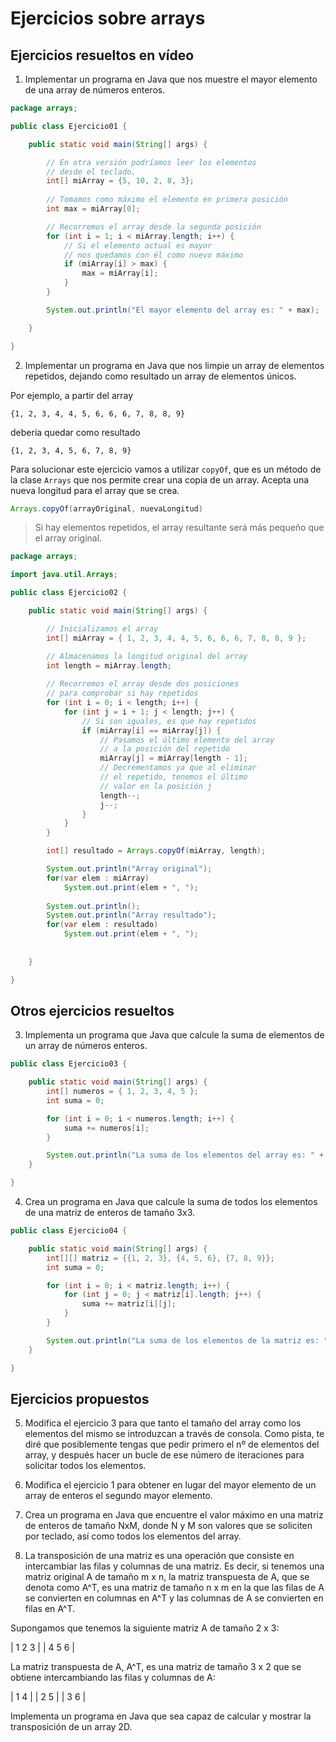 
# Ejercicios sobre arrays

## Ejercicios resueltos en vídeo

1. Implementar un programa en Java que nos muestre el mayor elemento de una array de números enteros.

```java
package arrays;

public class Ejercicio01 {

	public static void main(String[] args) {

		// En otra versión podríamos leer los elementos 
		// desde el teclado.
		int[] miArray = {5, 10, 2, 8, 3};
	
		// Tomamos como máximo el elemento en primera posición
        int max = miArray[0];

        // Recorremos el array desde la segunda posición
        for (int i = 1; i < miArray.length; i++) {
        	// Si el elemento actual es mayor
        	// nos quedamos con él como nuevo máximo
            if (miArray[i] > max) {
                max = miArray[i];
            }
        }

        System.out.println("El mayor elemento del array es: " + max);

	}

}

```

2. Implementar un programa en Java que nos limpie un array de elementos repetidos, dejando como resultado un array de elementos únicos.

Por ejemplo, a partir del array

```
{1, 2, 3, 4, 4, 5, 6, 6, 6, 7, 8, 8, 9}
```

debería quedar como resultado

```
{1, 2, 3, 4, 5, 6, 7, 8, 9}
```

Para solucionar este ejercicio vamos a utilizar `copyOf`, que es un método de la clase `Arrays` que nos permite crear una copia de un array. Acepta una nueva longitud para el array que se crea.

```java
Arrays.copyOf(arrayOriginal, nuevaLongitud)
```

> Si hay elementos repetidos, el array resultante será más pequeño que el array original.

```java
package arrays;

import java.util.Arrays;

public class Ejercicio02 {

	public static void main(String[] args) {

		// Inicializamos el array
		int[] miArray = { 1, 2, 3, 4, 4, 5, 6, 6, 6, 7, 8, 8, 9 };

		// Almacenamos la longitud original del array
		int length = miArray.length;
		
		// Recorremos el array desde dos posiciones
		// para comprobar si hay repetidos
		for (int i = 0; i < length; i++) {
			for (int j = i + 1; j < length; j++) {
				// Si son iguales, es que hay repetidos
				if (miArray[i] == miArray[j]) {
					// Pasamos el último elemento del array
					// a la posición del repetido
					miArray[j] = miArray[length - 1];
					// Decrementamos ya que al eliminar
					// el repetido, tenemos el último 
					// valor en la posición j
					length--;
					j--;
				}
			}
		}

		int[] resultado = Arrays.copyOf(miArray, length);

		System.out.println("Array original");
		for(var elem : miArray)
			System.out.print(elem + ", ");
		
		System.out.println();
		System.out.println("Array resultado");
		for(var elem : resultado)
			System.out.print(elem + ", ");
		
		
	}

}
```


## Otros ejercicios resueltos

3. Implementa un programa que Java que calcule la suma de elementos de un array de números enteros.

```java
public class Ejercicio03 {

    public static void main(String[] args) {
        int[] numeros = { 1, 2, 3, 4, 5 };
        int suma = 0;

        for (int i = 0; i < numeros.length; i++) {
            suma += numeros[i];
        }

        System.out.println("La suma de los elementos del array es: " + suma);
    }

}
```

4. Crea un programa en Java que calcule la suma de todos los elementos de una matriz de enteros de tamaño 3x3.

```java
public class Ejercicio04 {

    public static void main(String[] args) {
        int[][] matriz = {{1, 2, 3}, {4, 5, 6}, {7, 8, 9}};
        int suma = 0;

        for (int i = 0; i < matriz.length; i++) {
            for (int j = 0; j < matriz[i].length; j++) {
                suma += matriz[i][j];
            }
        }

        System.out.println("La suma de los elementos de la matriz es: " + suma);
    }

}

```


## Ejercicios propuestos

5. Modifica el ejercicio 3 para que tanto el tamaño del array como los elementos del mismo se introduzcan a través de consola. Como pista, te diré que posiblemente tengas que pedir primero el nº de elementos del array, y después hacer un bucle de ese número de iteraciones para solicitar todos los elementos.

6. Modifica el ejercicio 1 para obtener en lugar del mayor elemento de un array de enteros el segundo mayor elemento.

7. Crea un programa en Java que encuentre el valor máximo en una matriz de enteros de tamaño NxM, donde N y M son valores que se soliciten por teclado, así como todos los elementos del array.

8. La transposición de una matriz es una operación que consiste en intercambiar las filas y columnas de una matriz. Es decir, si tenemos una matriz original A de tamaño m x n, la matriz transpuesta de A, que se denota como A^T, es una matriz de tamaño n x m en la que las filas de A se convierten en columnas en A^T y las columnas de A se convierten en filas en A^T.

Supongamos que tenemos la siguiente matriz A de tamaño 2 x 3:

| 1  2  3 |
| 4  5  6 |

La matriz transpuesta de A, A^T, es una matriz de tamaño 3 x 2 que se obtiene intercambiando las filas y columnas de A:

| 1  4 |
| 2  5 |
| 3  6 |

Implementa un programa en Java que sea capaz de calcular y mostrar la transposición de un array 2D.

